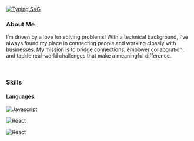 [![Typing SVG](https://readme-typing-svg.demolab.com?font=Open+Sans&weight=700&size=25&pause=1000&color=9725EB&width=435&lines=Hello%2C+It's+Mauro+Bringas;Front+End+Developer)](https://git.io/typing-svg)

### About Me
I’m driven by a love for solving problems! With a technical background, I’ve always found my place in connecting people and working closely with businesses. My mission is to bridge connections, empower collaboration, and tackle real-world challenges that make a meaningful difference.

<br>

### Skills

#### Languages:

![Javascript](https://img.shields.io/badge/Javascript-%2320232A?style=for-the-badge&logo=javascript&logoColor=%23F7DF1E&logoSize=30)&nbsp;

![React](https://img.shields.io/badge/React-%2320232A?style=for-the-badge&logo=react&logoColor=%2361DAFB&logoSize=30)&nbsp;

![React](https://img.shields.io/badge/React%20Native-%2320232A?style=for-the-badge&logo=react&logoColor=%2361DAFB&logoSize=30)&nbsp;


<!-- #### Frontend Development:
<img align="left" alt="React" width="30px" style="padding-right:10px;" src="https://cdn.jsdelivr.net/gh/devicons/devicon@latest/icons/react/react-original.svg"/>

#### Backend Development:
<img align="left" alt="NodeJS" width="30px" style="padding-right:10px;" src="https://cdn.jsdelivr.net/gh/devicons/devicon@latest/icons/nodejs/nodejs-original-wordmark.svg"/>
<img align="left" alt="Express" width="30px" style="padding-right:10px;" src="https://cdn.jsdelivr.net/gh/devicons/devicon@latest/icons/express/express-original.svg"/>

#### Development Tools:
<img align="left" alt="Git" width="30px" src="https://cdn.jsdelivr.net/gh/devicons/devicon@latest/icons/git/git-original.svg" />
<img align="left" alt="Jest" width="30px" src="https://cdn.jsdelivr.net/gh/devicons/devicon@latest/icons/jest/jest-plain.svg" />
<img align="left" alt="" width="30px" src="" />


### Uncategorized
<img align="left" alt="React Navigation" width="30px" style="padding-right:10px;" src="https://cdn.jsdelivr.net/gh/devicons/devicon@latest/icons/reactnavigation/reactnavigation-original.svg"/>
<img align="left" alt="React Router" width="30px" src="https://cdn.jsdelivr.net/gh/devicons/devicon@latest/icons/reactrouter/reactrouter-original.svg" />
<img align="left" alt="Redux" width="30px" src="https://cdn.jsdelivr.net/gh/devicons/devicon@latest/icons/redux/redux-original.svg" />
<img align="left" alt="React Router" width="30px" src="https://cdn.jsdelivr.net/gh/devicons/devicon@latest/icons/reactrouter/reactrouter-original.svg" />
<img align="left" alt="Material UI" width="30px" src="https://cdn.jsdelivr.net/gh/devicons/devicon@latest/icons/materialui/materialui-original.svg" />

<img align="left" alt="Android Studio" width="30px" src="https://cdn.jsdelivr.net/gh/devicons/devicon@latest/icons/androidstudio/androidstudio-original.svg" />
<img align="left" alt="Firebase" width="30px" src="https://cdn.jsdelivr.net/gh/devicons/devicon@latest/icons/firebase/firebase-original.svg" />
<img align="left" alt="ReactBootstrap" width="30px" src="https://cdn.jsdelivr.net/gh/devicons/devicon@latest/icons/reactbootstrap/reactbootstrap-original.svg" /> -->


